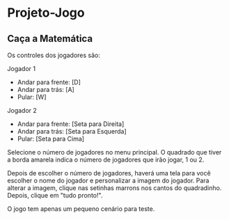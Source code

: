 # Projeto-Jogo  

## Caça a Matemática  

  
Os controles dos jogadores são:  

Jogador 1  
   - Andar para frente: [D]  
   - Andar para trás: [A]  
   - Pular: [W]  

Jogador 2  
   - Andar para frente: [Seta para Direita]  
   - Andar para trás: [Seta para Esquerda]  
   - Pular: [Seta para Cima]  
  
Selecione o número de jogadores no menu principal. O quadrado que tiver a borda amarela indica o número de jogadores que irão jogar, 1 ou 2.  
  
Depois de escolher o número de jogadores, haverá uma tela para você escolher o nome do jogador e personalizar a imagem do jogador. Para alterar a imagem, clique nas setinhas marrons nos cantos do quadradinho. Depois, clique em "tudo pronto!".  
  
O jogo tem apenas um pequeno cenário para teste.  

